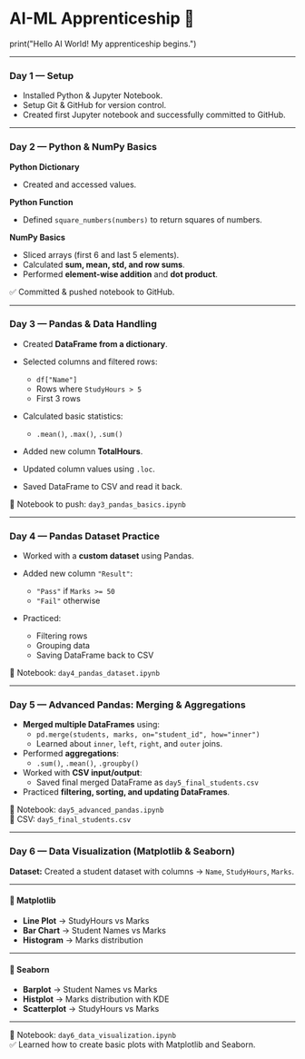 # AI-ML Apprenticeship 🚀

print("Hello AI World! My apprenticeship begins.")

---

### **Day 1 — Setup**
- Installed Python & Jupyter Notebook.
- Setup Git & GitHub for version control.
- Created first Jupyter notebook and successfully committed to GitHub.

---

### **Day 2 — Python & NumPy Basics**

**Python Dictionary**  
- Created and accessed values.

**Python Function**  
- Defined `square_numbers(numbers)` to return squares of numbers.

**NumPy Basics**  
- Sliced arrays (first 6 and last 5 elements).  
- Calculated **sum, mean, std, and row sums**.  
- Performed **element-wise addition** and **dot product**.  

✅ Committed & pushed notebook to GitHub.

---

### **Day 3 — Pandas & Data Handling**

- Created **DataFrame from a dictionary**.  
- Selected columns and filtered rows:  
  - `df["Name"]`  
  - Rows where `StudyHours > 5`  
  - First 3 rows  

- Calculated basic statistics:  
  - `.mean()`, `.max()`, `.sum()`  

- Added new column **TotalHours**.  
- Updated column values using `.loc`.  
- Saved DataFrame to CSV and read it back.  

📌 Notebook to push: `day3_pandas_basics.ipynb`

---

### **Day 4 — Pandas Dataset Practice**

- Worked with a **custom dataset** using Pandas.  
- Added new column `"Result"`:  
  - `"Pass"` if `Marks >= 50`  
  - `"Fail"` otherwise  

- Practiced:  
  - Filtering rows  
  - Grouping data  
  - Saving DataFrame back to CSV  

📌 Notebook: `day4_pandas_dataset.ipynb`

---

### **Day 5 — Advanced Pandas: Merging & Aggregations**

- **Merged multiple DataFrames** using:
  - `pd.merge(students, marks, on="student_id", how="inner")`
  - Learned about `inner`, `left`, `right`, and `outer` joins.
- Performed **aggregations**:
  - `.sum()`, `.mean()`, `.groupby()`
- Worked with **CSV input/output**:
  - Saved final merged DataFrame as `day5_final_students.csv`
- Practiced **filtering, sorting, and updating DataFrames**.

📌 Notebook: `day5_advanced_pandas.ipynb`  
📌 CSV: `day5_final_students.csv`


---


### **Day 6 — Data Visualization (Matplotlib & Seaborn)**

**Dataset:** Created a student dataset with columns → `Name`, `StudyHours`, `Marks`.

---

#### 🔹 Matplotlib
- **Line Plot** → StudyHours vs Marks  
- **Bar Chart** → Student Names vs Marks  
- **Histogram** → Marks distribution  

---

#### 🔹 Seaborn
- **Barplot** → Student Names vs Marks  
- **Histplot** → Marks distribution with KDE  
- **Scatterplot** → StudyHours vs Marks  

---

📌 Notebook: `day6_data_visualization.ipynb`  
✅ Learned how to create basic plots with Matplotlib and Seaborn.  




